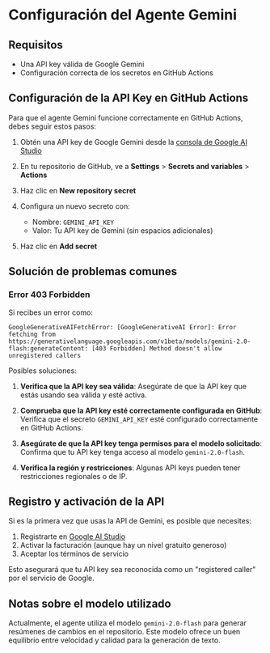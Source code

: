 # Configuración del Agente Gemini

## Requisitos

- Una API key válida de Google Gemini
- Configuración correcta de los secretos en GitHub Actions

## Configuración de la API Key en GitHub Actions

Para que el agente Gemini funcione correctamente en GitHub Actions, debes seguir estos pasos:

1. Obtén una API key de Google Gemini desde la [consola de Google AI Studio](https://makersuite.google.com/app/apikey)

2. En tu repositorio de GitHub, ve a **Settings** > **Secrets and variables** > **Actions**

3. Haz clic en **New repository secret**

4. Configura un nuevo secreto con:
   - Nombre: `GEMINI_API_KEY`
   - Valor: Tu API key de Gemini (sin espacios adicionales)

5. Haz clic en **Add secret**

## Solución de problemas comunes

### Error 403 Forbidden

Si recibes un error como:

```
GoogleGenerativeAIFetchError: [GoogleGenerativeAI Error]: Error fetching from https://generativelanguage.googleapis.com/v1beta/models/gemini-2.0-flash:generateContent: [403 Forbidden] Method doesn't allow unregistered callers
```

Posibles soluciones:

1. **Verifica que la API key sea válida**: Asegúrate de que la API key que estás usando sea válida y esté activa.

2. **Comprueba que la API key esté correctamente configurada en GitHub**: Verifica que el secreto `GEMINI_API_KEY` esté configurado correctamente en GitHub Actions.

3. **Asegúrate de que la API key tenga permisos para el modelo solicitado**: Confirma que tu API key tenga acceso al modelo `gemini-2.0-flash`.

4. **Verifica la región y restricciones**: Algunas API keys pueden tener restricciones regionales o de IP.

## Registro y activación de la API

Si es la primera vez que usas la API de Gemini, es posible que necesites:

1. Registrarte en [Google AI Studio](https://makersuite.google.com/)
2. Activar la facturación (aunque hay un nivel gratuito generoso)
3. Aceptar los términos de servicio

Esto asegurará que tu API key sea reconocida como un "registered caller" por el servicio de Google.

## Notas sobre el modelo utilizado

Actualmente, el agente utiliza el modelo `gemini-2.0-flash` para generar resúmenes de cambios en el repositorio. Este modelo ofrece un buen equilibrio entre velocidad y calidad para la generación de texto.